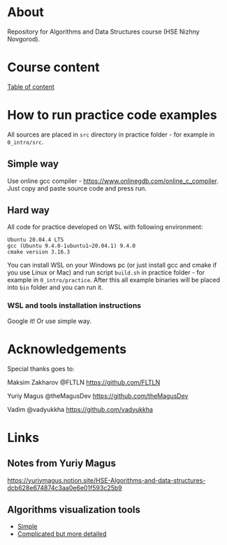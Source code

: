# About
Repository for Algorithms and Data Structures course (HSE Nizhny Novgorod).

# Course content

[Table of content](TOC.md)

# How to run practice code examples

All sources are placed in `src` directory in practice folder - for example in `0_intro/src`.

## Simple way

Use online gcc compiler - https://www.onlinegdb.com/online_c_compiler. Just copy and paste source code and press run.

## Hard way

All code for practice developed on WSL with following environment:
```
Ubuntu 20.04.4 LTS
gcc (Ubuntu 9.4.0-1ubuntu1~20.04.1) 9.4.0
cmake version 3.16.3
```

You can install WSL on your Windows pc (or just install gcc and cmake if you use Linux or Mac) and run script `build.sh` in practice folder - for example in `0_intro/practice`. After this all example binaries will be placed into `bin` folder and you can run it.

### WSL and tools installation instructions

Google it! Or use simple way.

# Acknowledgements

Special thanks goes to:

Maksim Zakharov @FLTLN https://github.com/FLTLN

Yuriy Magus @theMagusDev https://github.com/theMagusDev

Vadim @vadyukkha https://github.com/vadyukkha

# Links
## Notes from Yuriy Magus
https://yuriymagus.notion.site/HSE-Algorithms-and-data-structures-dcb628e674874c3aa0e6e01f593c25b9

## Algorithms visualization tools
* [Simple](https://visualgo.net/en)
* [Complicated but more detailed](https://algorithm-visualizer.org/)